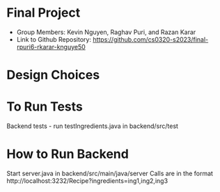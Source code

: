 # Final Project

- Group Members: Kevin Nguyen, Raghav Puri, and Razan Karar
- Link to Github Repository: https://github.com/cs0320-s2023/final-rpuri6-rkarar-knguye50

# Design Choices

# To Run Tests

Backend tests - run testIngredients.java in backend/src/test

# How to Run Backend

Start server.java in backend/src/main/java/server
Calls are in the format http://localhost:3232/Recipe?ingredients=ing1,ing2,ing3
